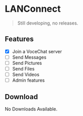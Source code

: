 # LANConnect
> Still developing, no releases.
## Features
- [X] Join a VoceChat server  
- [ ] Send Messages  
- [ ] Send Pictures  
- [ ] Send Files  
- [ ] Send Videos  
- [ ] Admin features
## Download
 No Downloads Available.
